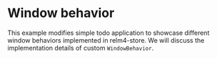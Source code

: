 # Window behavior

This example modifies simple todo application to showcase different window behaviors implemented in relm4-store. We will discuss the implementation details of custom `WindowBehavior`.
